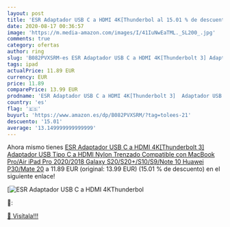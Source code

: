 ```yaml
---
layout: post
title: 'ESR Adaptador USB C a HDMI 4K[Thunderbol al 15.01 % de descuento'
date: 2020-08-17 00:36:57
image: 'https://m.media-amazon.com/images/I/41IuNwEaTML._SL200_.jpg'
comments: true
category: ofertas
author: ring
slug: 'B082PVXSRM-es ESR Adaptador USB C a HDMI 4K[Thunderbolt 3] Adaptador USB...'
tags: ipad
actualPrice: 11.89 EUR
currency: EUR
price: 11.89
comparePrice: 13.99 EUR
prodname: 'ESR Adaptador USB C a HDMI 4K[Thunderbolt 3]  Adaptador USB Tipo C a HDMI Nylon Trenzado Compatible con MacBook Pro/Air  iPad Pro 2020/2018  Galaxy S20/S20+/S10/S9/Note 10  Huawei P30/Mate 20'
country: 'es'
flag: '🇪🇸'
buyurl: 'https://www.amazon.es/dp/B082PVXSRM/?tag=tolees-21'
descuento: '15.01'
average: '13.149999999999999'
---
```


Ahora mismo tienes [ESR Adaptador USB C a HDMI 4K[Thunderbolt 3]  Adaptador USB Tipo C a HDMI Nylon Trenzado Compatible con MacBook Pro/Air  iPad Pro 2020/2018  Galaxy S20/S20+/S10/S9/Note 10  Huawei P30/Mate 20](https://www.amazon.es/dp/B082PVXSRM/?tag=tolees-21) a 11.89 EUR (original: 13.99 EUR) (15.01 %  de descuento) en el siguiente enlace!

[![ESR Adaptador USB C a HDMI 4K[Thunderbol](https://m.media-amazon.com/images/I/41IuNwEaTML._SL200_.jpg)](https://www.amazon.es/dp/B082PVXSRM/?tag=tolees-21)

🔎:


[🛒 Visítala!!!](https://www.amazon.es/dp/B082PVXSRM/?tag=tolees-21)
